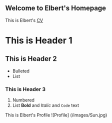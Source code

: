 ## Welcome to Elbert's Homepage

This is Elbert's [CV](https://elbert-sun.github.io/my-website/asset/CV.pdf)

# This is Header 1

## This is Header 2
- Bulleted
- List

### This is Header 3

1. Numbered
2. List
**Bold** and _Italic_ and `Code` text

This is Elbert's Profile
![Profile]
(/images/Sun.jpg)
